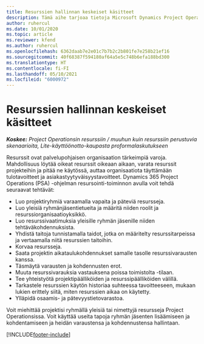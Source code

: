 ```yaml
---
title: Resurssien hallinnan keskeiset käsitteet
description: Tämä aihe tarjoaa tietoja Microsoft Dynamics Project Operationsin resurssinhallintatoiminnosta.
author: ruhercul
ms.date: 10/01/2020
ms.topic: article
ms.reviewer: kfend
ms.author: ruhercul
ms.openlocfilehash: 6362daab7e2e01c7b7b2c2b801fe7e258b21ef16
ms.sourcegitcommit: 40f68387f594180af64a5e5c748b6efa188bd300
ms.translationtype: HT
ms.contentlocale: fi-FI
ms.lasthandoff: 05/10/2021
ms.locfileid: "6000972"
---
```

# <a name="resource-management-key-concepts"></a>Resurssien hallinnan keskeiset käsitteet

_**Koskee:** Project Operationsin resurssiin / muuhun kuin resurssiin perustuvia skenaarioita, Lite-käyttöönotto-kaupasta proformalaskutukseen_

Resurssit ovat palvelupohjaisen organisaation tärkeimpiä varoja. Mahdollisuus löytää oikeat resurssit oikeaan aikaan, varata resurssit projekteihin ja pitää ne käytössä, auttaa organisaatiota täyttämään tulotavoitteet ja asiakastyytyväisyystavoitteet. Dynamics 365 Project Operations (PSA) -ohjelman resursointi-toiminnon avulla voit tehdä seuraavat tehtävät:

- Luo projektiryhmiä varaamalla vapaita ja päteviä resursseja.
- Luo yleisiä ryhmänjäsentietueita ja määritä niiden roolit ja resurssiorganisaatioyksikkö.
- Luo resurssivaatimuksia yleisille ryhmän jäsenille niiden tehtäväkohdennuksista.
- Yhdistä taitoja tunnistamalla taidot, jotka on määritelty resurssitarpeissa ja vertaamalla niitä resurssien taitoihin.
- Korvaa resursseja.
- Saata projektin aikataulukohdennukset samalle tasolle resurssivarausten kanssa.
- Täsmäytä varausten ja kohdennusten erot.
- Muuta resurssivarauksia vastauksena poissa toimistolta -tilaan.
- Tee yhteistyötä projektipäälliköiden ja resurssipäälliköiden välillä.
- Tarkastele resurssien käytön historiaa suhteessa tavoitteeseen, mukaan lukien erittely siitä, miten resurssien aikaa on käytetty.
- Ylläpidä osaamis- ja pätevyystietovarastoa.


Voit miehittää projektisi ryhmällä yleisiä tai nimettyjä resursseja Project Operationsissa. Voit käyttää useita tapoja ryhmän jäsenten lisäämiseen ja kohdentamiseen ja heidän varaustensa ja kohdennustensa hallintaan. 


[!INCLUDE[footer-include](../includes/footer-banner.md)]